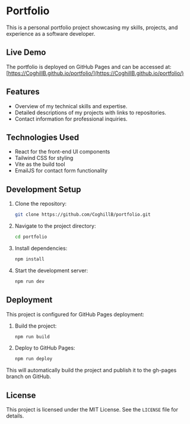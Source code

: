 # Portfolio
This is a personal portfolio project showcasing my skills, projects, and experience as a software developer.

## Live Demo
The portfolio is deployed on GitHub Pages and can be accessed at: [https://CoghillB.github.io/portfolio/](https://CoghillB.github.io/portfolio/)

## Features
- Overview of my technical skills and expertise.
- Detailed descriptions of my projects with links to repositories.
- Contact information for professional inquiries.

## Technologies Used
- React for the front-end UI components
- Tailwind CSS for styling
- Vite as the build tool
- EmailJS for contact form functionality

## Development Setup
1. Clone the repository:
    ```bash
    git clone https://github.com/CoghillB/portfolio.git
    ```
2. Navigate to the project directory:
    ```bash
    cd portfolio
    ```
3. Install dependencies:
    ```bash
    npm install
    ```
4. Start the development server:
    ```bash
    npm run dev
    ```

## Deployment
This project is configured for GitHub Pages deployment:

1. Build the project:
    ```bash
    npm run build
    ```
2. Deploy to GitHub Pages:
    ```bash
    npm run deploy
    ```

This will automatically build the project and publish it to the gh-pages branch on GitHub.

## License
This project is licensed under the MIT License. See the `LICENSE` file for details.
